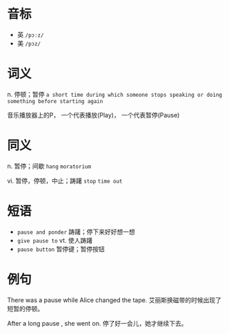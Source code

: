 # 音标

- 英 `/pɔːz/`
- 美 `/pɔz/`

# 词义

n. 停顿；暂停
`a short time during which someone stops speaking or doing something before starting again`



音乐播放器上的P， 一个代表播放(Play)， 一个代表暂停(Pause)

# 同义

n. 暂停；间歇
`hang` `moratorium`

vi. 暂停，停顿，中止；踌躇
`stop` `time out`

# 短语

- `pause and ponder` 踌躇；停下来好好想一想
- `give pause to` vt. 使人踌躇
- `pause button` 暂停键；暂停按钮

# 例句

There was a pause while Alice changed the tape.
艾丽斯换磁带的时候出现了短暂的停顿。

After a long pause , she went on.
停了好一会儿，她才继续下去。


